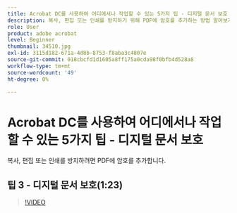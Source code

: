 ```yaml
---
title: Acrobat DC를 사용하여 어디에서나 작업할 수 있는 5가지 팁 - 디지털 문서 보호
description: 복사, 편집 또는 인쇄를 방지하기 위해 PDF에 암호를 추가하는 방법 알아보기
role: User
product: adobe acrobat
level: Beginner
thumbnail: 34510.jpg
exl-id: 3115d182-671a-4d8b-8753-f8aba3c4807e
source-git-commit: 018cbcfd1d1605a8ff175a0cda98f0bfb4d528a8
workflow-type: tm+mt
source-wordcount: '49'
ht-degree: 0%

---
```


# Acrobat DC를 사용하여 어디에서나 작업할 수 있는 5가지 팁 - 디지털 문서 보호

복사, 편집 또는 인쇄를 방지하려면 PDF에 암호를 추가합니다.

## 팁 3 - 디지털 문서 보호(1:23)

>[!VIDEO](https://video.tv.adobe.com/v/34510)

